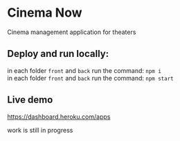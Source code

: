 # Cinema Now
Cinema management application for theaters

## Deploy and run locally:
in each folder `front` and `back` run the command: `npm i` \
in each folder `front` and `back` run the command: `npm start`

## Live demo
https://dashboard.heroku.com/apps


work is still in progress
